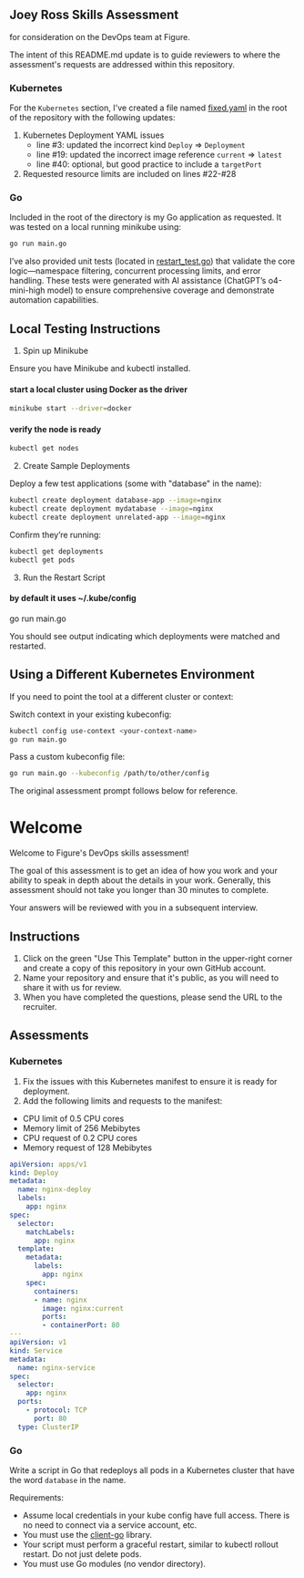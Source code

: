 ## Joey Ross Skills Assessment

for consideration on the DevOps team at Figure.

The intent of this README.md update is to guide reviewers to where the assessment's requests are addressed within this
repository.

### Kubernetes

For the `Kubernetes` section, I've created a file named [fixed.yaml](./fixed.yaml) in the root of the repository with
the following updates:

1. Kubernetes Deployment YAML issues
    - line #3: updated the incorrect kind `Deploy` => `Deployment`
    - line #19: updated the incorrect image reference `current` => `latest`
    - line #40: optional, but good practice to include a `targetPort`
2. Requested resource limits are included on lines #22-#28

### Go

Included in the root of the directory is my Go application as requested. It was tested on a local running minikube
using:

```bash
go run main.go
```

I’ve also provided unit tests (located in [restart_test.go](./restart/restart_test.go)) that validate the core
logic—namespace filtering, concurrent processing limits, and error handling. These tests were generated with AI
assistance (ChatGPT’s o4-mini-high model) to ensure comprehensive coverage and demonstrate automation capabilities.

## Local Testing Instructions

1. Spin up Minikube

Ensure you have Minikube and kubectl installed.

#### start a local cluster using Docker as the driver
```bash
minikube start --driver=docker
```

#### verify the node is ready
```bash
kubectl get nodes
```

2. Create Sample Deployments

Deploy a few test applications (some with "database" in the name):

```bash
kubectl create deployment database-app --image=nginx
kubectl create deployment mydatabase --image=nginx
kubectl create deployment unrelated-app --image=nginx
```

Confirm they’re running:

```bash
kubectl get deployments
kubectl get pods
```

3. Run the Restart Script

#### by default it uses ~/.kube/config
go run main.go

You should see output indicating which deployments were matched and restarted.

## Using a Different Kubernetes Environment

If you need to point the tool at a different cluster or context:

Switch context in your existing kubeconfig:

```bash
kubectl config use-context <your-context-name>
go run main.go
```

Pass a custom kubeconfig file:

```bash
go run main.go --kubeconfig /path/to/other/config
```

The original assessment prompt follows below for reference.


# Welcome

Welcome to Figure's DevOps skills assessment! 

The goal of this assessment is to get an idea of how you work and your ability to speak in depth about the details in
your work. Generally, this assessment should not take you longer than 30 minutes to complete. 

Your answers will be reviewed with you in a subsequent interview.

## Instructions

1. Click on the green "Use This Template" button in the upper-right corner and create a copy of this repository in your
own GitHub account.
2. Name your repository and ensure that it's public, as you will need to share it with us for review.
3. When you have completed the questions, please send the URL to the recruiter.

## Assessments

### Kubernetes

1. Fix the issues with this Kubernetes manifest to ensure it is ready for deployment. 
2. Add the following limits and requests to the manifest:
- CPU limit of 0.5 CPU cores
- Memory limit of 256 Mebibytes
- CPU request of 0.2 CPU cores
- Memory request of 128 Mebibytes 

```yaml
apiVersion: apps/v1
kind: Deploy
metadata:
  name: nginx-deploy
  labels:
    app: nginx
spec:
  selector:
    matchLabels:
      app: nginx
  template:
    metadata:
      labels:
        app: nginx
    spec:
      containers:
      - name: nginx
        image: nginx:current
        ports:
        - containerPort: 80
---
apiVersion: v1
kind: Service
metadata:
  name: nginx-service
spec:
  selector:
    app: nginx
  ports:
    - protocol: TCP
      port: 80
  type: ClusterIP
  ```

### Go

Write a script in Go that redeploys all pods in a Kubernetes cluster that have the word `database` in the name.

Requirements:
- Assume local credentials in your kube config have full access. There is no need to connect via a service account, etc.
- You must use the [client-go](https://github.com/kubernetes/client-go) library.
- Your script must perform a graceful restart, similar to kubectl rollout restart. Do not just delete pods.
- You must use Go modules (no vendor directory).
